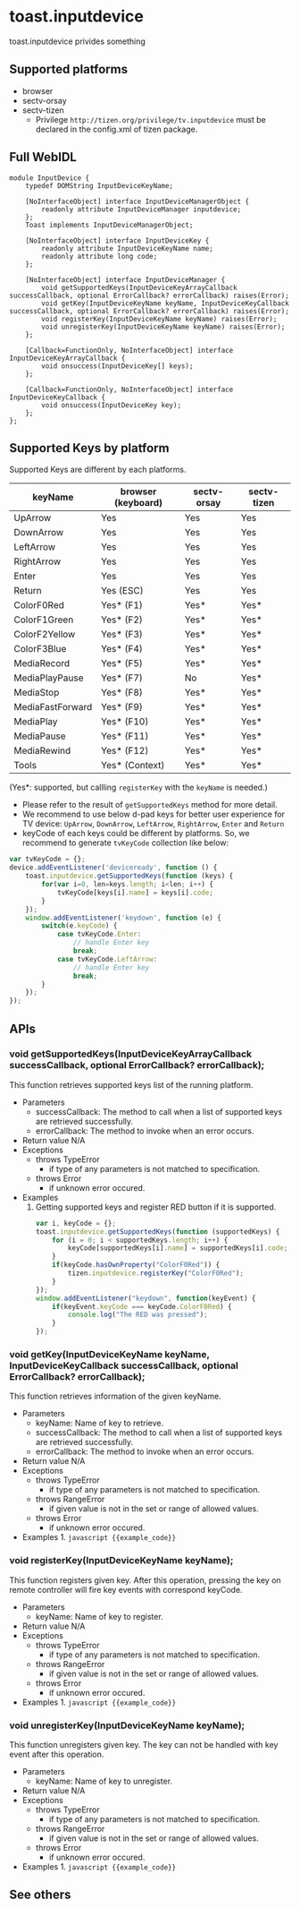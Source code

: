# toast.inputdevice
toast.inputdevice privides something

## Supported platforms
* browser
* sectv-orsay
* sectv-tizen
	* Privilege `http://tizen.org/privilege/tv.inputdevice` must be declared in the config.xml of tizen package.

## Full WebIDL
```widl
module InputDevice {
    typedef DOMString InputDeviceKeyName;

    [NoInterfaceObject] interface InputDeviceManagerObject {
        readonly attribute InputDeviceManager inputdevice;
    };
    Toast implements InputDeviceManagerObject;

    [NoInterfaceObject] interface InputDeviceKey {
        readonly attribute InputDeviceKeyName name;
        readonly attribute long code;
    };

    [NoInterfaceObject] interface InputDeviceManager {
        void getSupportedKeys(InputDeviceKeyArrayCallback successCallback, optional ErrorCallback? errorCallback) raises(Error);
        void getKey(InputDeviceKeyName keyName, InputDeviceKeyCallback successCallback, optional ErrorCallback? errorCallback) raises(Error);
        void registerKey(InputDeviceKeyName keyName) raises(Error);
        void unregisterKey(InputDeviceKeyName keyName) raises(Error);
    };

    [Callback=FunctionOnly, NoInterfaceObject] interface InputDeviceKeyArrayCallback {
        void onsuccess(InputDeviceKey[] keys);
    };

    [Callback=FunctionOnly, NoInterfaceObject] interface InputDeviceKeyCallback {
        void onsuccess(InputDeviceKey key);
    };
};
```

## Supported Keys by platform
Supported Keys are different by each platforms.

| keyName            | browser (keyboard) | sectv-orsay | sectv-tizen |
|--------------------|--------------------|-------------|-------------|
| UpArrow            | Yes                | Yes         | Yes         |
| DownArrow          | Yes                | Yes         | Yes         |
| LeftArrow          | Yes                | Yes         | Yes         |
| RightArrow         | Yes                | Yes         | Yes         |
| Enter              | Yes                | Yes         | Yes         |
| Return             | Yes (ESC)          | Yes         | Yes         |
| ColorF0Red         | Yes* (F1)          | Yes*        | Yes*        |
| ColorF1Green       | Yes* (F2)          | Yes*        | Yes*        |
| ColorF2Yellow      | Yes* (F3)          | Yes*        | Yes*        |
| ColorF3Blue        | Yes* (F4)          | Yes*        | Yes*        |
| MediaRecord        | Yes* (F5)          | Yes*        | Yes*        |
| MediaPlayPause     | Yes* (F7)          | No          | Yes*        |
| MediaStop          | Yes* (F8)          | Yes*        | Yes*        |
| MediaFastForward   | Yes* (F9)          | Yes*        | Yes*        |
| MediaPlay          | Yes* (F10)         | Yes*        | Yes*        |
| MediaPause         | Yes* (F11)         | Yes*        | Yes*        |
| MediaRewind        | Yes* (F12)         | Yes*        | Yes*        |
| Tools              | Yes* (Context)     | Yes*        | Yes*        |
(Yes*: supported, but callling `registerKey` with the `keyName` is needed.)
* Please refer to the result of `getSupportedKeys` method for more detail.
* We recommend to use below d-pad keys for better user experience for TV device:
	`UpArrow`, `DownArrow`, `LeftArrow`, `RightArrow`, `Enter` and `Return`
* keyCode of each keys could be different by platforms. So, we recommend to generate `tvKeyCode` collection like below:
```javascript
var tvKeyCode = {};
device.addEventListener('deviceready', function () {
	toast.inputdevice.getSupportedKeys(function (keys) {
		for(var i=0, len=keys.length; i<len; i++) {
			tvKeyCode[keys[i].name] = keys[i].code;
		}
	});
	window.addEventListener('keydown', function (e) {
		switch(e.keyCode) {
			case tvKeyCode.Enter:
				// handle Enter key
				break;
			case tvKeyCode.LeftArrow:
				// handle Enter key
				break;
		}
	});
});
```

## APIs

### void getSupportedKeys(InputDeviceKeyArrayCallback successCallback, optional ErrorCallback? errorCallback);
This function retrieves supported keys list of the running platform.
* Parameters
	* successCallback: The method to call when a list of supported keys are retrieved successfully.
	* errorCallback: The method to invoke when an error occurs.
* Return value
	N/A
* Exceptions
	* throws TypeError
		* if type of any parameters is not matched to specification.
	* throws Error
		* if unknown error occured.
* Examples
	1. Getting supported keys and register RED button if it is supported.
		```javascript
		var i, keyCode = {};
		toast.inputdevice.getSupportedKeys(function (supportedKeys) {
			for (i = 0; i < supportedKeys.length; i++) {
				keyCode[supportedKeys[i].name] = supportedKeys[i].code;
			}
			if(keyCode.hasOwnProperty("ColorF0Red")) {
				tizen.inputdevice.registerKey("ColorF0Red");
			}
		});
		window.addEventListener("keydown", function(keyEvent) {
			if(keyEvent.keyCode === keyCode.ColorF0Red) {
				console.log("The RED was pressed");
			}
		});
		```

### void getKey(InputDeviceKeyName keyName, InputDeviceKeyCallback successCallback, optional ErrorCallback? errorCallback);
This function retrieves information of the given keyName.
* Parameters
	* keyName: Name of key to retrieve.
	* successCallback: The method to call when a list of supported keys are retrieved successfully.
	* errorCallback: The method to invoke when an error occurs.
* Return value
	N/A
* Exceptions
	* throws TypeError
		* if type of any parameters is not matched to specification.
	* throws RangeError
		* if given value is not in the set or range of allowed values.
	* throws Error
		* if unknown error occured.
* Examples
	1. 
		```javascript
		{{example_code}}
		```

### void registerKey(InputDeviceKeyName keyName);
This function registers given key. After this operation, pressing the key on remote controller will fire key events with correspond keyCode.
* Parameters
	* keyName: Name of key to register.
* Return value
	N/A
* Exceptions
	* throws TypeError
		* if type of any parameters is not matched to specification.
	* throws RangeError
		* if given value is not in the set or range of allowed values.
	* throws Error
		* if unknown error occured.
* Examples
	1. 
		```javascript
		{{example_code}}
		```

### void unregisterKey(InputDeviceKeyName keyName);
This function unregisters given key. The key can not be handled with key event after this operation.
* Parameters
	* keyName: Name of key to unregister.
* Return value
	N/A
* Exceptions
	* throws TypeError
		* if type of any parameters is not matched to specification.
	* throws RangeError
		* if given value is not in the set or range of allowed values.
	* throws Error
		* if unknown error occured.
* Examples
	1. 
		```javascript
		{{example_code}}
		```

## See others
